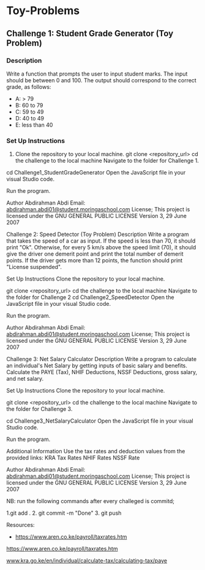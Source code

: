 # Toy-Problems

## Challenge 1: Student Grade Generator (Toy Problem)

### Description
Write a function that prompts the user to input student marks. The input should be between 0 and 100. The output should correspond to the correct grade, as follows:
- A: > 79
- B: 60 to 79
- C: 59 to 49
- D: 40 to 49
- E: less than 40

### Set Up Instructions
1. Clone the repository to your local machine.
   git clone <repository_url>
   cd the challenge to the local machine
Navigate to the folder for Challenge 1.

cd Challenge1_StudentGradeGenerator
Open the JavaScript file in your visual Studio code.

Run the program.

Author
Abdirahman Abdi
Email: abdirahman.abdi01@student.moringaschool.com
License;
This project is licensed under the GNU GENERAL PUBLIC LICENSE
 Version 3, 29 June 2007


Challenge 2: Speed Detector (Toy Problem)
Description
Write a program that takes the speed of a car as input. If the speed is less than 70, it should print "Ok". Otherwise, for every 5 km/s above the speed limit (70), it should give the driver one demerit point and print the total number of demerit points. If the driver gets more than 12 points, the function should print "License suspended".

Set Up Instructions
Clone the repository to your local machine.

git clone <repository_url>
cd the challenge to the local machine
Navigate to the folder for Challenge 2                                                                                                              cd Challenge2_SpeedDetector
Open the JavaScript file in your visual Studio code.

Run the program.

Author
Abdirahman Abdi
Email: abdirahman.abdi01@student.moringaschool.com
License;
This project is licensed under the GNU GENERAL PUBLIC LICENSE
 Version 3, 29 June 2007

Challenge 3: Net Salary Calculator
Description
Write a program to calculate an individual's Net Salary by getting inputs of basic salary and benefits. Calculate the PAYE (Tax), NHIF Deductions, NSSF Deductions, gross salary, and net salary.

Set Up Instructions
Clone the repository to your local machine.

git clone <repository_url>
cd the challenge to the local machine
Navigate to the folder for Challenge 3.

cd Challenge3_NetSalaryCalculator
Open the JavaScript file in your visual Studio code.

Run the program.

Additional Information
Use the tax rates and deduction values from the provided links:
KRA Tax Rates
NHIF Rates
NSSF Rate

Author
Abdirahman Abdi
Email: abdirahman.abdi01@student.moringaschool.com
License;
This project is licensed under the GNU GENERAL PUBLIC LICENSE
 Version 3, 29 June 2007


NB: run the following commands after every challeged is commitd;

1.git add .
2. git commit -m "Done"
3. git push

Resources:
- https://www.aren.co.ke/payroll/taxrates.htm

https://www.aren.co.ke/payroll/taxrates.htm

www.kra.go.ke/en/individual/calculate-tax/calculating-tax/paye